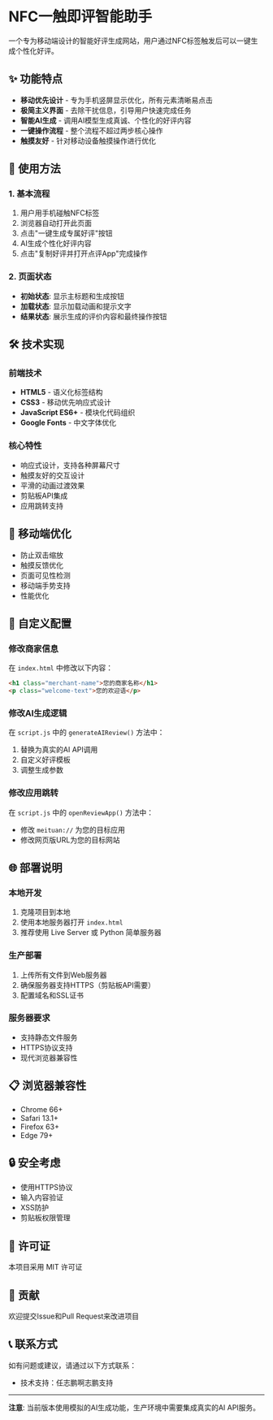 # NFC一触即评智能助手

一个专为移动端设计的智能好评生成网站，用户通过NFC标签触发后可以一键生成个性化好评。

## ✨ 功能特点

- **移动优先设计** - 专为手机竖屏显示优化，所有元素清晰易点击
- **极简主义界面** - 去除干扰信息，引导用户快速完成任务
- **智能AI生成** - 调用AI模型生成真诚、个性化的好评内容
- **一键操作流程** - 整个流程不超过两步核心操作
- **触摸友好** - 针对移动设备触摸操作进行优化

## 🚀 使用方法

### 1. 基本流程
1. 用户用手机碰触NFC标签
2. 浏览器自动打开此页面
3. 点击"一键生成专属好评"按钮
4. AI生成个性化好评内容
5. 点击"复制好评并打开点评App"完成操作

### 2. 页面状态
- **初始状态**: 显示主标题和生成按钮
- **加载状态**: 显示加载动画和提示文字
- **结果状态**: 展示生成的评价内容和最终操作按钮



## 🛠️ 技术实现

### 前端技术
- **HTML5** - 语义化标签结构
- **CSS3** - 移动优先响应式设计
- **JavaScript ES6+** - 模块化代码组织
- **Google Fonts** - 中文字体优化

### 核心特性
- 响应式设计，支持各种屏幕尺寸
- 触摸友好的交互设计
- 平滑的动画过渡效果
- 剪贴板API集成
- 应用跳转支持

## 📱 移动端优化

- 防止双击缩放
- 触摸反馈优化
- 页面可见性检测
- 移动端手势支持
- 性能优化

## 🔧 自定义配置

### 修改商家信息
在 `index.html` 中修改以下内容：
```html
<h1 class="merchant-name">您的商家名称</h1>
<p class="welcome-text">您的欢迎语</p>
```

### 修改AI生成逻辑
在 `script.js` 中的 `generateAIReview()` 方法中：
1. 替换为真实的AI API调用
2. 自定义好评模板
3. 调整生成参数

### 修改应用跳转
在 `script.js` 中的 `openReviewApp()` 方法中：
- 修改 `meituan://` 为您的目标应用
- 修改网页版URL为您的目标网站



## 🌐 部署说明

### 本地开发
1. 克隆项目到本地
2. 使用本地服务器打开 `index.html`
3. 推荐使用 Live Server 或 Python 简单服务器

### 生产部署
1. 上传所有文件到Web服务器
2. 确保服务器支持HTTPS（剪贴板API需要）
3. 配置域名和SSL证书

### 服务器要求
- 支持静态文件服务
- HTTPS协议支持
- 现代浏览器兼容性

## 📋 浏览器兼容性

- Chrome 66+
- Safari 13.1+
- Firefox 63+
- Edge 79+

## 🔒 安全考虑

- 使用HTTPS协议
- 输入内容验证
- XSS防护
- 剪贴板权限管理

## 📄 许可证

本项目采用 MIT 许可证

## 🤝 贡献

欢迎提交Issue和Pull Request来改进项目

## 📞 联系方式

如有问题或建议，请通过以下方式联系：
- 技术支持：任志鹏啊志鹏支持

---

**注意**: 当前版本使用模拟的AI生成功能，生产环境中需要集成真实的AI API服务。

